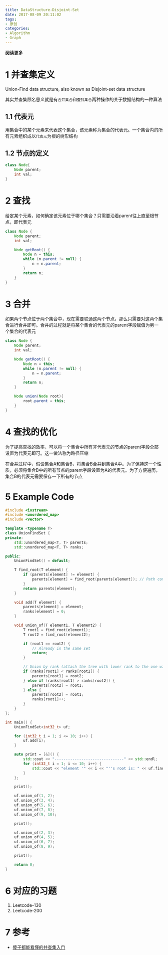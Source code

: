 ```yaml
---
title: DataStructure-Disjoint-Set
date: 2017-08-09 20:11:02
tags: 
- 原创
categories: 
- Algorithm
- Graph
---
```


**阅读更多**

<!--more-->

# 1 并查集定义

Union-Find data structure, also known as Disjoint-set data structure

其实并查集顾名思义就是有`合并集合`和`查找集合`两种操作的关于数据结构的一种算法

## 1.1 代表元

用集合中的某个元素来代表这个集合，该元素称为集合的代表元。一个集合内的所有元素组织成以`代表元`为根的树形结构

## 1.2 节点的定义

```java
class Node{
    Node parent;
    int val;
}
```

# 2 查找

给定某个元素，如何确定该元素位于哪个集合？只需要沿着parent往上直至根节点，即代表元

```java
class Node {
    Node parent;
    int val;

    Node getRoot() {
        Node n = this;
        while (n.parent != null) {
            n = n.parent;
        }
        return n;
    }
}
```

# 3 合并

如果两个节点位于两个集合中，现在需要联通这两个节点，那么只需要对这两个集合进行合并即可。合并的过程就是将某个集合的代表元的parent字段赋值为另一个集合的代表元

```java
class Node {
    Node parent;
    int val;

    Node getRoot() {
        Node n = this;
        while (n.parent != null) {
            n = n.parent;
        }
        return n;
    }

    Node union(Node root){
        root.parent = this;
    }
}
```

# 4 查找的优化

为了提高查找的效率，可以将一个集合中所有非代表元的节点的parent字段全部设置为代表元即可。这一做法称为路径压缩

在合并过程中，假设集合A和集合B，将集合B合并到集合A中。为了保持这一个性质，必须将集合B中的所有节点的parent字段设置为A的代表元。为了方便遍历，集合B的代表元需要保存一下所有的节点

# 5 Example Code

```cpp
#include <iostream>
#include <unordered_map>
#include <vector>

template <typename T>
class UnionFindSet {
private:
    std::unordered_map<T, T> parents;
    std::unordered_map<T, T> ranks;

public:
    UnionFindSet() = default;

    T find_root(T element) {
        if (parents[element] != element) {
            parents[element] = find_root(parents[element]); // Path compression
        }
        return parents[element];
    }

    void add(T element) {
        parents[element] = element;
        ranks[element] = 0;
    }

    void union_of(T element1, T element2) {
        T root1 = find_root(element1);
        T root2 = find_root(element2);

        if (root1 == root2) {
            // Already in the same set
            return;
        }

        // Union by rank (attach the tree with lower rank to the one with higher rank)
        if (ranks[root1] < ranks[root2]) {
            parents[root1] = root2;
        } else if (ranks[root1] > ranks[root2]) {
            parents[root2] = root1;
        } else {
            parents[root2] = root1;
            ranks[root1]++;
        }
    }
};

int main() {
    UnionFindSet<int32_t> uf;

    for (int32_t i = 1; i <= 10; i++) {
        uf.add(i);
    }

    auto print = [&]() {
        std::cout << "-------------------------------" << std::endl;
        for (int32_t i = 1; i <= 10; i++) {
            std::cout << "element '" << i << "''s root is: " << uf.find_root(i) << std::endl;
        }
    };

    print();

    uf.union_of(1, 2);
    uf.union_of(3, 4);
    uf.union_of(5, 6);
    uf.union_of(7, 8);
    uf.union_of(9, 10);

    print();

    uf.union_of(2, 3);
    uf.union_of(4, 5);
    uf.union_of(6, 7);
    uf.union_of(8, 9);

    print();

    return 0;
}
```

# 6 对应的习题

1. Leetcode-130
1. Leetcode-200

# 7 参考

* [傻子都能看懂的并查集入门](https://segmentfault.com/a/1190000004023326)
